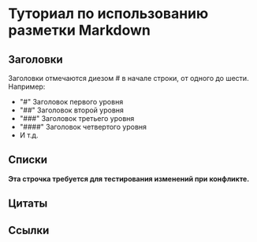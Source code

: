 # Туториал по использованию разметки Markdown
## Заголовки
Заголовки отмечаются диезом # в начале строки, от одного до шести. Например:

* "#" Заголовок первого уровня
* "##" Заголовок второй уровня
* "###" Заголовок третьего уровня
* "####" Заголовок четвертого уровня
* И т.д.

## Списки
**Эта строчка требуется для тестирования изменений при конфликте.**
## Цитаты

## Ссылки